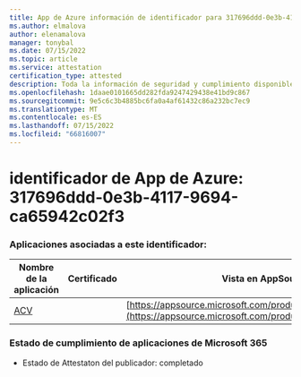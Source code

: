 ```yaml
---
title: App de Azure información de identificador para 317696ddd-0e3b-4117-9694-ca65942c02f3
ms.author: elmalova
author: elenamalova
manager: tonybal
ms.date: 07/15/2022
ms.topic: article
ms.service: attestation
certification_type: attested
description: Toda la información de seguridad y cumplimiento disponible para 317696ddd-0e3b-4117-9694-ca65942c02f3.
ms.openlocfilehash: 1daae0101665dd282fda9247429438e41bd9c867
ms.sourcegitcommit: 9e5c6c3b4885bc6fa0a4af61432c86a232bc7ec9
ms.translationtype: MT
ms.contentlocale: es-ES
ms.lasthandoff: 07/15/2022
ms.locfileid: "66816007"
---
```

# <a name="azure-app-id-317696dd-0e3b-4117-9694-ca65942c02f3"></a>identificador de App de Azure: 317696ddd-0e3b-4117-9694-ca65942c02f3


### <a name="apps-associated-with-this-id"></a>Aplicaciones asociadas a este identificador:
| **Nombre de la aplicación** | **Certificado** | **Vista en AppSource** |
|--------------|---------------|-----------------------|
| [ACV](../forward/WA200004237.md) |  | [https://appsource.microsoft.com/product/office/WA200004237](https://appsource.microsoft.com/product/office/WA200004237) |

### <a name="microsoft-365-app-compliance-status"></a>Estado de cumplimiento de aplicaciones de Microsoft 365
- Estado de Attestaton del publicador: completado

